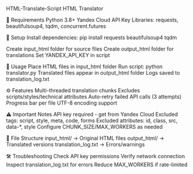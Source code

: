 HTML-Translate-Script
HTML Translator

🔧 Requirements
Python 3.8+
Yandex Cloud API Key
Libraries: requests, beautifulsoup4, tqdm, concurrent.futures

🚀 Setup
Install dependencies: pip install requests beautifulsoup4 tqdm

Create input_html folder for source files
Create output_html folder for translations
Set YANDEX_API_KEY in script

📂 Usage
Place HTML files in input_html folder
Run script: python translator.py
Translated files appear in output_html folder
Logs saved to translation_log.txt

⚙️ Features
Multi-threaded translation chunks
Excludes scripts/styles/technical attributes
Auto-retry failed API calls (3 attempts)
Progress bar per file
UTF-8 encoding support

⚠️ Important Notes
API key required - get from Yandex Cloud
Excluded tags: script, style, meta, code, forms
Excluded attributes: id, class, src, data-*, style
Configure CHUNK_SIZE/MAX_WORKERS as needed

📄 File Structure
input_html/ → Original HTML files
output_html/ → Translated versions
translation_log.txt → Errors/warnings

🛠️ Troubleshooting
Check API key permissions
Verify network connection
Inspect translation_log.txt for errors
Reduce MAX_WORKERS if rate-limited
